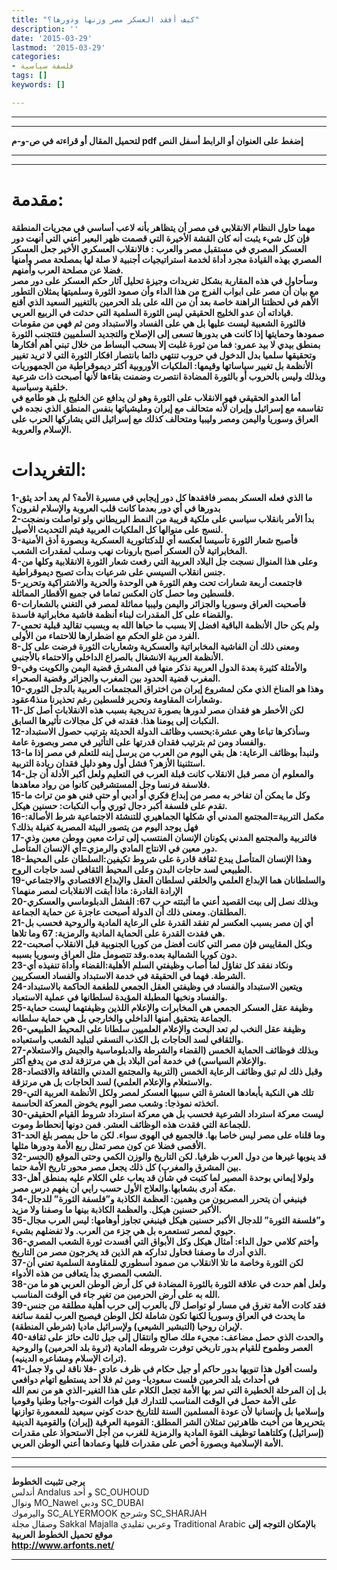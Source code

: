 ```yaml
---
title: "كيف أفقد العسكر مصر وزنها ودورها؟"
description: ''
date: '2015-03-29'
lastmod: '2015-03-29'
categories:
- فلسفة سياسية
tags: []
keywords: []

---
```

---

---

**لتحميل المقال أو قراءته في ص-و-م pdf إضغط على العنوان أو الرابط أسفل النص**

---



---

# مقدمة:

**مهما حاول النظام الانقلابي في مصر أن يتظاهر بأنه لاعب أساسي في مجريات المنطقة فإن كل شيء يثبت أنه كان القشة الأخيرة التي قصمت ظهر البعير أعني التي أنهت دور العسكر المصري في مستقبل مصر والعرب : فالانقلاب العسكري الأخير جعل العسكر المصري بهذه القيادة مجرد أداة لخدمة استراتيجيات أجنبية لا صلة لها بمصلحة مصر وأمنها فضلا عن مصلحة العرب وأمنهم.  
وسأحاول في هذه المقاربة بشكل تغريدات وجيزة تحليل آثار حكم العسكر على دور مصر مع بيان أن مصر على ابواب الفرج من هذا الداء وأن صمود الثورة وسلميتها يمثلان التطور الأهم في لحظتنا الراهنة خاصة بعد أن من الله على بلد الحرمين بالتغيير السعيد الذي أقنع قياداته أن عدو الخليج الحقيقي ليس الثورة السلمية التي حدثت في الربيع العربي.  
فالثورة الشعبية ليست عليها بل هي على الفساد والاستبداد ومن ثم فهي من مقومات صمودها وحمايتها إذا كانت هي بدورها تسعى إلى الإصلاح والتجديد السلميين فتتجنب الثورة بمنطق بيدي لا بيد عمرو: فما من ثورة غلبت إلا بسحب البساط من خلال تبني أهم أفكارها وتحقيقها سلميا بدل الدخول في حروب تنتهي دائما بانتصار افكار الثورة التي لا تريد تغيير الأنظمة بل تغيير سياساتها وقيمها: الملكيات الأوروبية أكثر ديموقراطية من الجمهوريات وبذلك وليس بالحروب أو بالثورة المضادة انتصرت وضمنت بقاءها لأنها أصبحت ذات شرعية خلقية وسياسية.  
أما العدو الحقيقي فهو الانقلاب على الثورة وهو لن يدافع عن الخليج بل هو طامع في تقاسمه مع إسرائيل وإيران لأنه متحالف مع إيران ومليشياتها بنفس المنطق الذي نجده في العراق وسوريا واليمن ومصر وليبيا ومتحالف كذلك مع إسرائيل التي يشاركها الحرب على الإسلام والعروبة.**

# التغريدات:

**1-ما الذي فعله العسكر بمصر فافقدها كل دور إيجابي في مسيرة الأمة؟ لم يعد أحد يثق بدورها في أي دور بعدما كانت قلب العروبة والإسلام لقرون؟  
2-بدأ الأمر بانقلاب سياسي على ملكية قريبة من النمط البريطاني ولو تواصلت ونضجت لنسج على منوالها كل الملكيات العربية فيتم التحديث الأصيل.  
3-فأصبح شعار الثورة تأسيسا لعكسه أي للدكتاتورية العسكرية وبصورة أدق الأمنية المخابراتية لأن العسكر أصبح بارونات نهب وسلب لمقدرات الشعب.  
4-وعلى هذا المنوال نسجت جل البلاد العربية التي رفعت شعار الثورة الانقلابية وكلها من جنس انقلاب السيسي على شرعيات بدأت تصبح ديموقراطية.  
5-فاجتمعت أربعة شعارات تحت وهم الثورة هي الوحدة والحرية والاشتراكية وتحرير فلسطين وما حصل كان العكس تماما في جميع الأقطار المماثلة.  
6-فأصحبت العراق وسوريا والجزائر واليمن وليبيا مماثلة لمصر في التغني بالشعارات والقضاء على كل المقدرات لبناء أنظمة فاشية مخابراتية فاسدة.  
7-ولم يكن حال الأنظمة الباقية افضل إلا بسبب ما حباها الله به وبسبب تقاليد قبلية تحمي الفرد من غلو الحكم مع اضطرارها للاحتماء من الأولى.  
8-ومعنى ذلك أن الفاشية المخابراتية والعسكرية وشعاريات الثورة فرضت على كل الأنظمة العربية الانشغال بالصراع الداخلي والاحتماء بالأجنبي.  
9-والأمثلة كثيرة بعدة الدول العربية نذكر منها في المشرق قضية اليمن والكويت وفي المغرب قضية الحدود بين المغرب والجزائر وقضية الصحراء.  
10-وهذا هو المناخ الذي مكن لمشروع إيران من اختراق المجتمعات العربية بالدجل الثوري وشعارات المقاومة وتحرير فلسطين رغم تحذيرنا منذ4عقود.  
11-لكن الأخطر هو فقدان مصر لدورها بصورة تدريجية بسبب هذه الانقلابات أصل كل النكبات إلى يومنا هذا. فقدته في كل مجالات تأثيرها السابق.  
12-وسأذكرها تباعا وهي عشرة:بحسب وظائف الدولة الحديثة بترتيب حصول الاستبداد والفساد ومن ثم بترتيب فقدان قدرتها على التأثير في مصر وبصورة عامة.  
13-ولنبدأ بوظائف الرعاية: هل بقي اليوم من العرب من يرسل إبنه للتعلم في مصر إذا ما استثنينا الأزهر؟ فشل أول وهو دليل فقدان ريادة التربية.  
14-والمعلوم أن مصر قبل الانقلاب كانت قبلة العرب في التعليم ولعل أكبر الأدلة أن جل فلاسفة فرنسا وجل المستشرقين كانوا من رواد معاهدها.  
15-وكل ما يمكن أن تفاخر به مصر من إبداع فكري أو أدبي أو حتى فني هو من تراث ما تقدم على فلسفة أكبر دجال ثوري وأب النكبات: حسنين هيكل.  
16-مكمل التربية=المجتمع المدني أي شكلها الجماهيري للتنشئة الاجتماعية شرط الأصالة: فهل يوجد اليوم من يتصور البيئة المصرية كفيلة بذلك؟  
17-فالتربية والمجتمع المدني يكونان الإنسان المنتسب إلى تراث معين ووطن معين وذي دور معين في الانتاج المادي والرمزي=أي الإنسان المتأصل.  
18-وهذا الإنسان المتأصل يبدع ثقافة قادرة على شروط تكيفين:السلطان على المحيط الطبيعي لسد حاجات البدن وعلى المحيط الثقافي لسد حاجات الروح.  
19-والسلطانان هما الإبداع العلمي والخلقي لسلطان العقل والإبداع الاقتصادي والاجتماعي الإرادة القادرة: ماذا أبقت الانقلابات لمصر منهما؟  
20-وبذلك نصل إلى بيت القصيد أعني ما أثبتته حرب 67: الفشل الدبلوماسي والعسكري المطلقان. ومعنى ذلك أن الدولة أصبحت عاجزة عن حماية الجماعة.  
21-أي إن مصر بسبب العكسر لم تفقد القدرة على الرعاية المادية والروحية فحسب بل هي فقدت القدرة على الحماية المادية والرمزية: 67 وما تلاها.  
22-وبكل المقاييس فإن مصر التي كانت أفضل من كوريا الجنوبية قبل الانقلاب أصحبت دون كوريا الشمالية بعده.وقد تتصومل مثل العراق وسوريا بسببه.  
23-ونكاد نفقد كل تفاؤل لما أصاب وظيفتي السلم الأهلية:القضاء وأداة تنفيذه أي الشرطة. فهما في الحقيقة في خدمة الاستبداد والفساد العسكريين.  
24-ويتعين الاستبداد والفساد في وظيفتي العقل الجمعي للطغمة الحاكمة بالاستبداد والفساد ونخبها المطبلة المؤيدة لسلطانها في عملية الاستعباد.  
25-وظيفة عقل العسكر الجمعي هي المخابرات والإعلام اللذين وظيفتهما ليست حماية الجماعة بتحقيق أمنها الداخلي والخارجي بل هي حماية سلطانه.  
26-وظيفة عقل النخب لم تعد البحث والإعلام العلميين سلطانا على المحيط الطبيعي والثقافي لسد الحاجات بل الكذب النسقي لتبليد الشعب واستعباده.  
27-وبذلك فوظائف الحماية الخمس (القضاء والشرطة والدبلوماسية والجيش والاستعلام والإعلام السياسي) في خدمة أمن البلاد بل هي مرتزقة لدى من يدفع أكثر.  
28-وقبل ذلك لم تبق وظائف الرعاية الخمس (التربية والمجتمع المدني والثقافة والاقتصاد والاستعلام والإعلام العلمي) لسد الحاجات بل هي مرتزقة.  
29-تلك هي النكبة بأبعادها العشرة التي سببها العسكر لمصر ولكل الأنظمة العربية التي اتخذته نموذجا: وشعب مصر اليوم يخوض المعركة الحاسمة.  
30-ليست معركة استرداد الشرعية فحسب بل هي معركة استرداد شروط القيام الحقيقي للجماعة التي فقدت هذه الوظائف العشر. فمن دونها إنحطاط وموت.  
31-وما قلناه على مصر ليس خاصا بها. فالجميع في الهوى سواء. لكن ما حل بمصر بلغ الحد الأقصى فضلا عن كون مصر تمثل ربع الأمة ودورها مثلها.  
32-قد ينوبها غيرها من دول العرب ظرفيا. لكن التاريخ والوزن الكمي وحتى الموقع (الجسر بين المشرق والمغرب) كل ذلك يجعل مصر محور تاريخ الأمة حتما.  
33-ولولا إيماني بوحدة المصير لما كتبت في شأن قد يعاب علي الكلام عليه بمنطق أهل مكة أدرى بشعابها.والعلاج الأول حسب رايي أن يفهم درس مصر.  
34-فينبغي أن يتحرر المصريون من وهمين: العظمة الكاذبة و”فلسفة الثورة” للدجال الأكبر حسنين هيكل. والعظمة الكاذبة بينها ما وصفنا ولا مزيد.  
35-و”فلسفة الثورة” للدجال الأكبر حسنين هيكل فينبغي تجاوز أوهامها: ليس العرب مجال حيوي لمصر تستعمره بل هي جزء من العرب. ولا تفضلهم بشيء.  
36-وأختم كلامي حول الداء: أمثال هيكل وكل الأبواق التي أفسدت ثورة الشعب المصري الذي أدرك ما وصفنا فحاول تداركه هم الذين قد يخرجون مصر من التاريخ.  
37-لكن الثورة وخاصة ما تلا الانقلاب من صمود أسطوري للمقاومة السلمية تعني أن الشعب المصري بدأ يتعافى من هذه الأدواء.  
38-ولعل أهم حدث في علاقة الثورة بالثورة المضادة في كل أرض الوطن العربي هو ما من الله به على أرض الحرمين من تغير جاء في الوقت المناسب.  
39-فقد كادت الأمة تغرق في مسار لو تواصل لآل بالعرب إلى حرب أهلية مطلقة من جنس ما يحدث في العراق وسوريا لكنها تكون شاملة لكل الوطن فيصبح العرب لقمة سائغة لإيران روحيا (التبشير الشيعي) ولإسرائيل ماديا (شرطي المنطقة).  
40-والحدث الذي حصل مضاعف: مجيء ملك صالح وانتقال إلى جيل ثالث حائز على ثقافة العصر وطموح للقيام بدور تاريخي توفرت شروطه المادية (ثروة بلد الحرمين) والروحية (تراث الإسلام ومشاعره الدينيه).  
41-ولست أقول هذا تنويها بدور حاكم أو جيل حكام في ظرف عادي -فلا ناقة لي ولا جمل في أحداث بلد الحرمين فلست سعوديا- ومن ثم فلا أحد يستطيع اتهام دوافعي  
بل إن المرحلة الخطيرة التي تمر بها الأمة تجعل الكلام على هذا التغير-الذي هو من نعم الله على الأمة حصل في الوقت المناسب للتدارك قبل فوات الفوت-واجبا وطنيا وقوميا وإسلاميا بل وإنسانيا لأن عودة المسلمين السنة للتاريخ حدث كوني سيعيد للمعمورة توازنها بتحريرها من أخبث ظاهرتين تمثلان الشر المطلق: القومية العرقية (إيران) والقومية الدينية (إسرائيل) وكلتاهما توظيف القوة المادية والرمزية للغرب من أجل الاستحواذ على مقدرات الأمة الإسلامية وبصورة أخص على مقدرات قلبها وعمادها أعني الوطن العربي.**

---

---

**يرجى تثبيت الخطوط**   
 أندلس Andalus  و أحد SC\_OUHOUD  
 ونوال MO\_Nawel  ودبي SC\_DUBAI   
 واليرموك SC\_ALYERMOOK  وشرجح SC\_SHARJAH   
 وصقال مجلة Sakkal Majalla وعربي تقليدي Traditional Arabic  **بالإمكان التوجه إلى موقع تحميل الخطوط العربية  
 http://www.arfonts.net/**

---

###